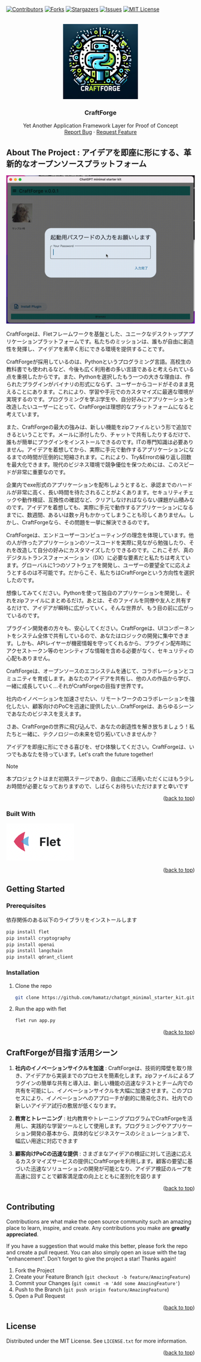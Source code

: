 <a name="readme-top"></a>

[![Contributors][contributors-shield]][contributors-url]
[![Forks][forks-shield]][forks-url]
[![Stargazers][stars-shield]][stars-url]
[![Issues][issues-shield]][issues-url]
[![MIT License][license-shield]][license-url]

<!-- PROJECT LOGO -->
<br />
<div align="center">
    <img src="doc/img/craftforge_logo.png" alt="Logo" width="200" height="200">
  <h3 align="center">CraftForge</h3>
  <p align="center">
    Yet Another Application Framework Layer for Proof of Concept
    <br />
    <a href="https://github.com/hamatz/chatgpt_minimal_starter_kit/issues">Report Bug</a>
    ·
    <a href="https://github.com/hamatz/chatgpt_minimal_starter_kit/issues">Request Feature</a>
  </p>
</div>

<!-- ABOUT THE PROJECT -->
## About The Project : アイデアを即座に形にする、革新的なオープンソースプラットフォーム
[![CraftForge Screen Shot][product-screenshot]](https://github.com/hamatz/chatgpt_minimal_starter_kit)

CraftForgeは、Fletフレームワークを基盤とした、ユニークなデスクトップアプリケーションプラットフォームです。私たちのミッションは、誰もが自由に創造性を発揮し、アイデアを素早く形にできる環境を提供することです。

CraftForgeが採用しているのは、Pythonというプログラミング言語。高校生の教科書でも使われるなど、今後も広く利用者の多い言語であると考えられている点を重視したからです。また、Pythonを選択したもう一つの大きな理由は、作られたプラグインがバイナリの形式にならず、ユーザーからコードがそのまま見えることにあります。これにより、学習や手元でのカスタマイズに最適な環境が実現するのです。プログラミングを学ぶ学生や、自分好みにアプリケーションを改造したいユーザーにとって、CraftForgeは理想的なプラットフォームになると考えています。

また、CraftForgeの最大の強みは、新しい機能をzipファイルという形で追加できるということです。メールに添付したり、チャットで共有したりするだけで、誰もが簡単にプラグインをインストールできるのです。ITの専門知識は必要ありません。アイデアを着想してから、実際に手元で動作するアプリケーションになるまでの時間が圧倒的に短縮されます。これにより、Try&Errorの繰り返し回数を最大化できます。現代のビジネス環境で競争優位を保つためには、このスピードが非常に重要なのです。

企業内でexe形式のアプリケーションを配布しようとすると、承認までのハードルが非常に高く、長い時間を待たされることがよくあります。セキュリティチェックや動作検証、互換性の確認など、クリアしなければならない課題が山積みなのです。アイデアを着想しても、実際に手元で動作するアプリケーションになるまでに、数週間、あるいは数ヶ月もかかってしまうことも珍しくありません。しかし、CraftForgeなら、その問題を一挙に解決できるのです。

CraftForgeは、エンドユーザーコンピューティングの理念を体現しています。他の人が作ったアプリケーションのソースコードを実際に見ながら勉強したり、それを改造して自分の好みにカスタマイズしたりできるのです。これこそが、真のデジタルトランスフォーメーション（DX）に必要な要素だと私たちは考えています。グローバルに1つのソフトウェアを開発し、ユーザーの要望全てに応えようとするのは不可能です。だからこそ、私たちはCraftForgeという方向性を選択したのです。

想像してみてください。Pythonを使って独自のアプリケーションを開発し、それをzipファイルにまとめるだけ。あとは、そのファイルを同僚や友人と共有するだけで、アイデアが瞬時に広がっていく。そんな世界が、もう目の前に広がっているのです。

プラグイン開発者の方々も、安心してください。CraftForgeは、UIコンポーネントをシステム全体で共有しているので、あなたはロジックの開発に集中できます。しかも、APIレイヤーが機密情報を守ってくれるから、プラグイン配布時にアクセストークン等のセンシティブな情報を含める必要がなく、セキュリティの心配もありません。

CraftForgeは、オープンソースのエコシステムを通じて、コラボレーションとコミュニティを育成します。あなたのアイデアを共有し、他の人の作品から学び、一緒に成長していく...それがCraftForgeの目指す世界です。

社内のイノベーションを加速させたい、リモートワークのコラボレーションを強化したい、顧客向けのPoCを迅速に提供したい...CraftForgeは、あらゆるシーンであなたのビジネスを支えます。

さあ、CraftForgeの世界に飛び込んで、あなたの創造性を解き放ちましょう！私たちと一緒に、テクノロジーの未来を切り拓いていきませんか？

アイデアを即座に形にできる喜びを、ぜひ体験してください。CraftForgeは、いつでもあなたを待っています。Let's craft the future together!


> [!NOTE]  
>本プロジェクトはまだ初期ステージであり、自由にご活用いただくにはもう少しお時間が必要となっておりますので、しばらくお待ちいただけますと幸いです 



<p align="right">(<a href="#readme-top">back to top</a>)</p>


### Built With

<a href="https://flet.dev/">
<img src="doc/img/flet_logo.png" alt="Flet_Logo">
</a>

<p align="right">(<a href="#readme-top">back to top</a>)</p>


<!-- GETTING STARTED -->
## Getting Started

### Prerequisites

依存関係のある以下のライブラリをインストールします

  ```sh
  pip install flet
  pip install cryptography
  pip install openai
  pip install langchain
  pip install qdrant_client
  ```

### Installation


1. Clone the repo
   ```sh
   git clone https://github.com/hamatz/chatgpt_minimal_starter_kit.git
   ```
2. Run the app with flet
   ```sh
   flet run app.py
   ```

<p align="right">(<a href="#readme-top">back to top</a>)</p>


## CraftForgeが目指す活用シーン

1. **社内のイノベーションサイクルを加速** : CraftForgeは、技術的障壁を取り除き、アイデアから実装までのプロセスを簡素化します。zipファイルによるプラグインの簡単な共有と導入は、新しい機能の迅速なテストとチーム内での共有を可能にし、イノベーションサイクルを大幅に加速させます。このプロセスにより、イノベーションへのアプローチが劇的に簡易化され、社内での新しいアイデア試行の敷居が低くなります。

2. **教育とトレーニング** : 社内教育やトレーニングプログラムでCraftForgeを活用し、実践的な学習ツールとして使用します。プログラミングやアプリケーション開発の基本から、具体的なビジネスケースのシミュレーションまで、幅広い用途に対応できます

3. **顧客向けPoCの迅速な提供** : さまざまなアイデアの検証に対して迅速に応えるカスタマイズサービスの提供にCraftForgeを利用します。顧客の要望に基づいた迅速なソリューションの開発が可能となり、アイデア検証のループを高速に回すことで顧客満足度の向上とともに差別化を図ります



<p align="right">(<a href="#readme-top">back to top</a>)</p>


<!-- CONTRIBUTING -->
## Contributing

Contributions are what make the open source community such an amazing place to learn, inspire, and create. Any contributions you make are **greatly appreciated**.

If you have a suggestion that would make this better, please fork the repo and create a pull request. You can also simply open an issue with the tag "enhancement".
Don't forget to give the project a star! Thanks again!

1. Fork the Project
2. Create your Feature Branch (`git checkout -b feature/AmazingFeature`)
3. Commit your Changes (`git commit -m 'Add some AmazingFeature'`)
4. Push to the Branch (`git push origin feature/AmazingFeature`)
5. Open a Pull Request

<p align="right">(<a href="#readme-top">back to top</a>)</p>



<!-- LICENSE -->
## License

Distributed under the MIT License. See `LICENSE.txt` for more information.

<p align="right">(<a href="#readme-top">back to top</a>)</p>

<!-- MARKDOWN LINKS & IMAGES -->
<!-- https://www.markdownguide.org/basic-syntax/#reference-style-links -->
[contributors-shield]: https://img.shields.io/github/contributors/hamatz/chatgpt_minimal_starter_kit.svg?style=for-the-badge
[contributors-url]: https://github.com/hamatz/chatgpt_minimal_starter_kit/graphs/contributors
[forks-shield]: https://img.shields.io/github/forks/hamatz/chatgpt_minimal_starter_kit.svg?style=for-the-badge
[forks-url]: https://github.com/hamatz/chatgpt_minimal_starter_kit/network/members
[stars-shield]: https://img.shields.io/github/stars/hamatz/chatgpt_minimal_starter_kit.svg?style=for-the-badge
[stars-url]: https://github.com/hamatz/chatgpt_minimal_starter_kit/stargazers
[issues-shield]: https://img.shields.io/github/issues/hamatz/chatgpt_minimal_starter_kit.svg?style=for-the-badge
[issues-url]: https://github.com/hamatz/chatgpt_minimal_starter_kit/issues
[license-shield]: https://img.shields.io/github/license/hamatz/chatgpt_minimal_starter_kit.svg?style=for-the-badge
[license-url]: https://github.com/hamatz/chatgpt_minimal_starter_kit/blob/master/LICENSE.txt
[product-screenshot]: doc/img/demo.gif
